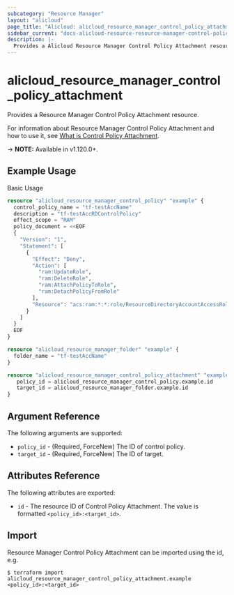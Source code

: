 ```yaml
---
subcategory: "Resource Manager"
layout: "alicloud"
page_title: "Alicloud: alicloud_resource_manager_control_policy_attachment"
sidebar_current: "docs-alicloud-resource-resource-manager-control-policy-attachment"
description: |-
  Provides a Alicloud Resource Manager Control Policy Attachment resource.
---
```


# alicloud\_resource\_manager\_control\_policy\_attachment

Provides a Resource Manager Control Policy Attachment resource.

For information about Resource Manager Control Policy Attachment and how to use it, see [What is Control Policy Attachment](https://help.aliyun.com/document_detail/208330.html).

-> **NOTE:** Available in v1.120.0+.

## Example Usage

Basic Usage

```terraform
resource "alicloud_resource_manager_control_policy" "example" {
  control_policy_name = "tf-testAccName"
  description = "tf-testAccRDControlPolicy"
  effect_scope = "RAM"
  policy_document = <<EOF
  {
    "Version": "1",
    "Statement": [
      {
        "Effect": "Deny",
        "Action": [
          "ram:UpdateRole",
          "ram:DeleteRole",
          "ram:AttachPolicyToRole",
          "ram:DetachPolicyFromRole"
        ],
        "Resource": "acs:ram:*:*:role/ResourceDirectoryAccountAccessRole"
      }
    ]
  }
  EOF
}

resource "alicloud_resource_manager_folder" "example" {
  folder_name = "tf-testAccName"
}

resource "alicloud_resource_manager_control_policy_attachment" "example" {
   policy_id = alicloud_resource_manager_control_policy.example.id
   target_id = alicloud_resource_manager_folder.example.id
}

```

## Argument Reference

The following arguments are supported:

* `policy_id` - (Required, ForceNew) The ID of control policy.
* `target_id` - (Required, ForceNew) The ID of target.

## Attributes Reference

The following attributes are exported:

* `id` - The resource ID of Control Policy Attachment. The value is formatted `<policy_id>:<target_id>`.

## Import

Resource Manager Control Policy Attachment can be imported using the id, e.g.

```
$ terraform import alicloud_resource_manager_control_policy_attachment.example <policy_id>:<target_id>
```